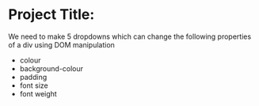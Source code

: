 # Project Title:
We need to make 5 dropdowns which can change the following properties of a div using DOM manipulation
- colour
- background-colour
- padding
- font size
- font weight
